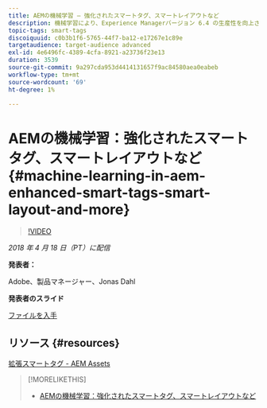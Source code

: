 ```yaml
---
title: AEMの機械学習 – 強化されたスマートタグ、スマートレイアウトなど
description: 機械学習により、Experience Managerバージョン 6.4 の生産性を向上させ、新しいユースケースを活用する方法を説明します。
topic-tags: smart-tags
discoiquuid: c0b3b1f6-5765-44f7-ba12-e17267e1c89e
targetaudience: target-audience advanced
exl-id: 4e6496fc-4389-4cfa-8921-a23736f23e13
duration: 3539
source-git-commit: 9a297cda953d4414131657f9ac84580aea0eabeb
workflow-type: tm+mt
source-wordcount: '69'
ht-degree: 1%

---
```


# AEMの機械学習：強化されたスマートタグ、スマートレイアウトなど{#machine-learning-in-aem-enhanced-smart-tags-smart-layout-and-more}

>[!VIDEO](https://video.tv.adobe.com/v/22255/?quality=9)

*2018 年 4 月 18 日（PT）に配信*

**発表者：**

Adobe、製品マネージャー、Jonas Dahl

**発表者のスライド**

[ファイルを入手](assets/aem+gems+ml+and+ai+in+aem+4+17+18.pdf)

## リソース {#resources}

[&#x200B; 拡張スマートタグ - AEM Assets](https://helpx.adobe.com/jp/experience-manager/6-4/assets/using/enhanced-smart-tags.html)

<!--
[Get back to the Overview](https://helpx.adobe.com/jp/experience-manager/kt/eseminars/gems/aem-index.html)
-->

>[!MORELIKETHIS]
>
>* [AEMの機械学習：強化されたスマートタグ、スマートレイアウトなど &#x200B;](aem-machine-learning.md)
